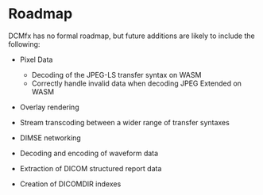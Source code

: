 # Roadmap

DCMfx has no formal roadmap, but future additions are likely to include the
following:

- Pixel Data
  - Decoding of the JPEG-LS transfer syntax on WASM
  - Correctly handle invalid data when decoding JPEG Extended on WASM

- Overlay rendering

- Stream transcoding between a wider range of transfer syntaxes

- DIMSE networking

- Decoding and encoding of waveform data

- Extraction of DICOM structured report data

- Creation of DICOMDIR indexes
